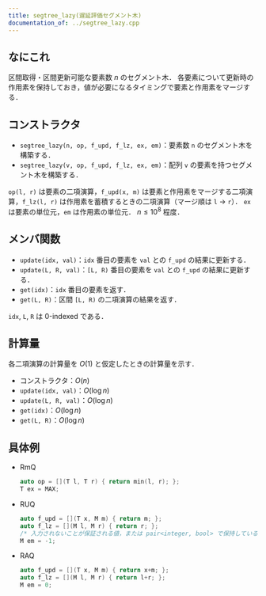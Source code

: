 ```yaml
---
title: segtree_lazy(遅延評価セグメント木)
documentation_of: ../segtree_lazy.cpp
---
```


## なにこれ
区間取得・区間更新可能な要素数 $n$ のセグメント木．
各要素について更新時の作用素を保持しておき，値が必要になるタイミングで要素と作用素をマージする．

## コンストラクタ
- `segtree_lazy(n, op, f_upd, f_lz, ex, em)`：要素数 `n` のセグメント木を構築する．
- `segtree_lazy(v, op, f_upd, f_lz, ex, em)`：配列 `v` の要素を持つセグメント木を構築する．

`op(l, r)` は要素の二項演算，`f_upd(x, m)` は要素と作用素をマージする二項演算，`f_lz(l, r)` は作用素を蓄積するときの二項演算（マージ順は `l` $\to$ `r`）．
`ex` は要素の単位元，`em` は作用素の単位元．
$n \leq 10^8$ 程度．

## メンバ関数
- `update(idx, val)`：`idx` 番目の要素を `val` との `f_upd` の結果に更新する．
- `update(L, R, val)`：`[L, R)` 番目の要素を `val` との `f_upd` の結果に更新する．
- `get(idx)`：`idx` 番目の要素を返す．
- `get(L, R)`：区間 `[L, R)` の二項演算の結果を返す．

`idx`, `L`, `R` は 0-indexed である．

## 計算量
各二項演算の計算量を $O(1)$ と仮定したときの計算量を示す．
- コンストラクタ：$O(n)$
- `update(idx, val)`：$O(\log n)$
- `update(L, R, val)`：$O(\log n)$
- `get(idx)`：$O(\log n)$
- `get(L, R)`：$O(\log n)$

## 具体例
- RmQ
	```cpp
	auto op = [](T l, T r) { return min(l, r); };
	T ex = MAX;
	```

- RUQ
	```cpp
	auto f_upd = [](T x, M m) { return m; };
	auto f_lz = [](M l, M r) { return r; };
	/* 入力されないことが保証される値，または pair<integer, bool> で保持している状態で bool = true としておく等 */
	M em = -1;
	```

- RAQ
	```cpp
	auto f_upd = [](T x, M m) { return x+m; };
	auto f_lz = [](M l, M r) { return l+r; };
	M em = 0;
	```
